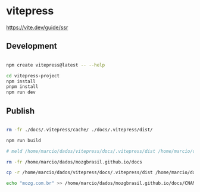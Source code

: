 # vitepress

<https://vite.dev/guide/ssr>

## Development

```bash

npm create vitepress@latest -- --help

cd vitepress-project
npm install
pnpm install
npm run dev

```

## Publish

```bash

rm -fr ./docs/.vitepress/cache/ ./docs/.vitepress/dist/

npm run build

# meld /home/marcio/dados/vitepress/docs/.vitepress/dist /home/marcio/dados/mozgbrasil.github.io/docs

rm -fr /home/marcio/dados/mozgbrasil.github.io/docs

cp -r /home/marcio/dados/vitepress/docs/.vitepress/dist /home/marcio/dados/mozgbrasil.github.io/docs

echo "mozg.com.br" >> /home/marcio/dados/mozgbrasil.github.io/docs/CNAME

```
